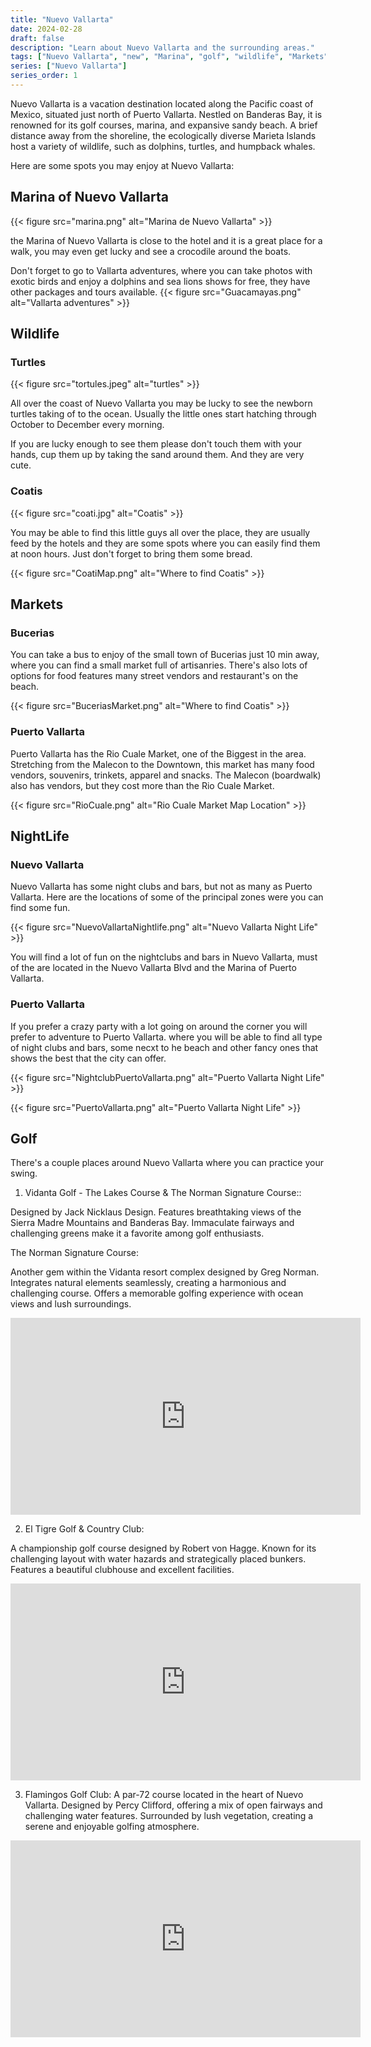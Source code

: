 ```yaml
---
title: "Nuevo Vallarta"
date: 2024-02-28
draft: false
description: "Learn about Nuevo Vallarta and the surrounding areas."
tags: ["Nuevo Vallarta", "new", "Marina", "golf", "wildlife", "Markets", "NightLife", ]
series: ["Nuevo Vallarta"]
series_order: 1
---
```


Nuevo Vallarta is a vacation destination located along the Pacific coast of Mexico,
situated just north of Puerto Vallarta. Nestled on Banderas Bay, it is renowned for its golf courses,
marina, and expansive sandy beach. A brief distance away from the shoreline, the ecologically diverse
Marieta Islands host a variety of wildlife, such as dolphins, turtles, and humpback whales.

Here are some spots you may enjoy at Nuevo Vallarta:

## Marina of Nuevo Vallarta
{{< figure
    src="marina.png"
    alt="Marina de Nuevo Vallarta"
    >}}

the Marina of Nuevo Vallarta is close to the hotel and it is a great place for a walk, you may even get
lucky and see a crocodile around the boats.

Don't forget to go to Vallarta adventures, where you can take photos with exotic birds and enjoy a dolphins and sea lions shows for free, they have other packages and tours available.
{{< figure
    src="Guacamayas.png"
    alt="Vallarta adventures"
    >}}


## Wildlife

### Turtles
{{< figure
    src="tortules.jpeg"
    alt="turtles"
    >}}

All over the coast of Nuevo Vallarta you may be lucky to see the newborn turtles taking of to the ocean.
Usually the little ones start hatching through October to December every morning.

If you are lucky enough to see them please don't touch them with your hands, cup them up by taking the
sand around them. And they are very cute.

### Coatis

{{< figure
    src="coati.jpg"
    alt="Coatis"
    >}}

You may be able to find this little guys all over the place, they are usually feed by the hotels and
they are some spots where you can easily find them at noon hours. Just don't forget to bring them some
bread.

{{< figure
    src="CoatiMap.png"
    alt="Where to find Coatis"
    >}}

## Markets

### Bucerias

You can take a bus to enjoy of the small town of Bucerias just 10 min away, where you can find a small market full of artisanries. There's also lots of options for food features many street vendors and restaurant's on the beach.

{{< figure
    src="BuceriasMarket.png"
    alt="Where to find Coatis"
    >}}


### Puerto Vallarta

Puerto Vallarta has the Rio Cuale Market, one of the Biggest in the area. Stretching from the Malecon to the Downtown, this market has many food vendors, souvenirs, trinkets, apparel and snacks. The Malecon (boardwalk) also has vendors, but they cost more than the Rio Cuale Market.

{{< figure
    src="RioCuale.png"
    alt="Rio Cuale Market Map Location"
    >}}

## NightLife

### Nuevo Vallarta

Nuevo Vallarta has some night clubs and bars, but not as many as Puerto Vallarta.
Here are the locations of some of the principal zones were you can find some fun.

{{< figure
    src="NuevoVallartaNightlife.png"
    alt="Nuevo Vallarta Night Life"
    >}}

You will find a lot of fun on the nightclubs and bars in Nuevo Vallarta, must of the are located in
the Nuevo Vallarta Blvd and the Marina of Puerto Vallarta.

### Puerto Vallarta

If you prefer a crazy party with a lot going on around the corner you will prefer to adventure to
Puerto Vallarta. where you will be able to find all type of night clubs and bars, some necxt to he
beach and other fancy ones that shows the best that the city can offer.

{{< figure
    src="NightclubPuertoVallarta.png"
    alt="Puerto Vallarta Night Life"
    >}}

{{< figure
    src="PuertoVallarta.png"
    alt="Puerto Vallarta Night Life"
    >}}

## Golf

There's a couple places around Nuevo Vallarta where you can practice your swing.

1. Vidanta Golf - The Lakes Course & The Norman Signature Course::

Designed by Jack Nicklaus Design.
Features breathtaking views of the Sierra Madre Mountains and Banderas Bay.
Immaculate fairways and challenging greens make it a favorite among golf enthusiasts.

The Norman Signature Course:

Another gem within the Vidanta resort complex designed by Greg Norman.
Integrates natural elements seamlessly, creating a harmonious and challenging course.
Offers a memorable golfing experience with ocean views and lush surroundings.

<iframe width="560" height="315" src="https://www.youtube.com/embed/ab5hsSNr0Rg?si=37Gs0rkeMVeLgrnm" title="YouTube video player" frameborder="0" allow="accelerometer; autoplay; clipboard-write; encrypted-media; gyroscope; picture-in-picture; web-share" allowfullscreen></iframe>

2. El Tigre Golf & Country Club:

A championship golf course designed by Robert von Hagge.
Known for its challenging layout with water hazards and strategically placed bunkers.
Features a beautiful clubhouse and excellent facilities.

<iframe width="560" height="315" src="https://www.youtube.com/embed/KY8TM9PZqOw?si=F9ciiukIhZy3il-g" title="YouTube video player" frameborder="0" allow="accelerometer; autoplay; clipboard-write; encrypted-media; gyroscope; picture-in-picture; web-share" allowfullscreen></iframe>

3. Flamingos Golf Club:
A par-72 course located in the heart of Nuevo Vallarta.
Designed by Percy Clifford, offering a mix of open fairways and challenging water features.
Surrounded by lush vegetation, creating a serene and enjoyable golfing atmosphere.

<iframe width="560" height="315" src="https://www.youtube.com/embed/-KzJvS0Rpkk?si=BYhPUMlpIfeh_gPP" title="YouTube video player" frameborder="0" allow="accelerometer; autoplay; clipboard-write; encrypted-media; gyroscope; picture-in-picture; web-share" allowfullscreen></iframe>

